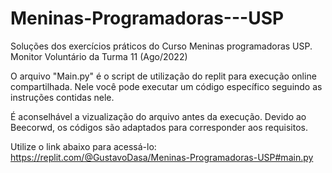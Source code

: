 # Meninas-Programadoras---USP
Soluções dos exercícios práticos do Curso Meninas programadoras USP. Monitor Voluntário da Turma 11 (Ago/2022)

O arquivo "Main.py" é o script de utilização do replit para execução online compartilhada. Nele você pode executar um
código específico seguindo as instruções contidas nele.

É aconselhável a vizualização do arquivo antes da execução.
Devido ao Beecorwd, os códigos são adaptados para corresponder aos requisitos. 

Utilize o link abaixo para acessá-lo:
https://replit.com/@GustavoDasa/Meninas-Programadoras-USP#main.py
